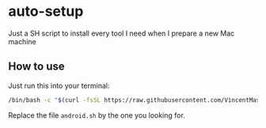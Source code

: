 # auto-setup
Just a SH script to install every tool I need when I prepare a new Mac machine

## How to use
Just run this into your terminal:
```bash
/bin/bash -c "$(curl -fsSL https://raw.githubusercontent.com/VincentMasselis/auto-setup/main/android.sh)"
```

Replace the file `android.sh` by the one you looking for.
